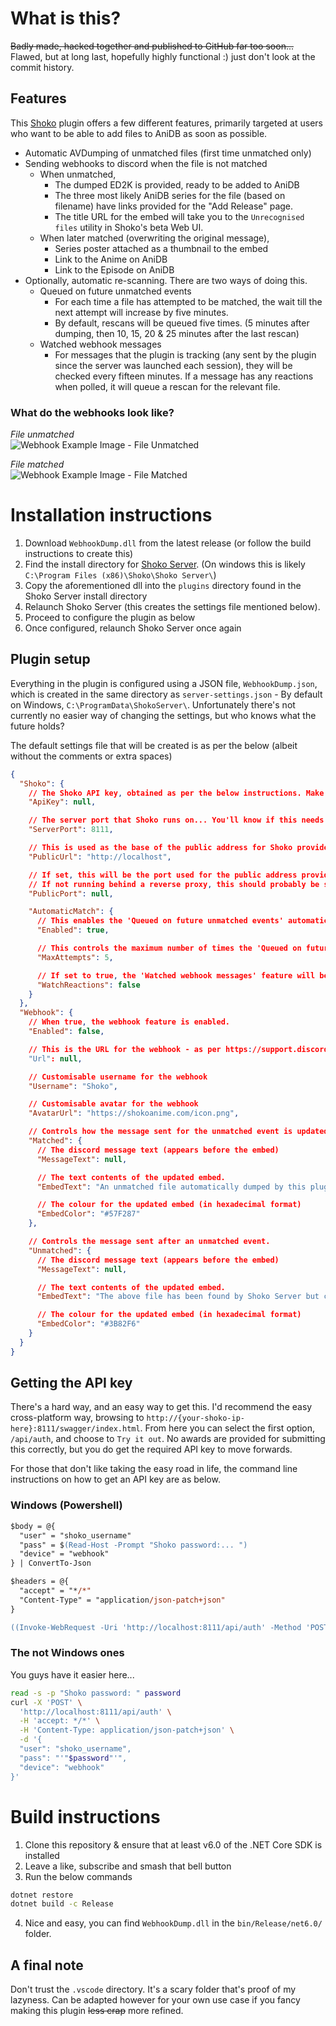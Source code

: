 # What is this?

~~Badly made, hacked together and published to GitHub far too soon...~~  
Flawed, but at long last, hopefully highly functional :) just don't look at the commit history.

## Features

This [Shoko](https://shokoanime.com/) plugin offers a few different features, primarily targeted at users who want to be
able to add files to AniDB as soon as possible.

- Automatic AVDumping of unmatched files (first time unmatched only)
- Sending webhooks to discord when the file is not matched
  - When unmatched,
    - The dumped ED2K is provided, ready to be added to AniDB
    - The three most likely AniDB series for the file (based on filename) have links provided for the "Add Release" page.
    - The title URL for the embed will take you to the `Unrecognised files` utility in Shoko's beta Web UI.
  - When later matched (overwriting the original message),
    - Series poster attached as a thumbnail to the embed
    - Link to the Anime on AniDB
    - Link to the Episode on AniDB
- Optionally, automatic re-scanning. There are two ways of doing this.
  - Queued on future unmatched events
    - For each time a file has attempted to be matched, the wait till the next attempt will increase by five minutes.
    - By default, rescans will be queued five times. (5 minutes after dumping, then 10, 15, 20 & 25 minutes after the
      last rescan)
  - Watched webhook messages
    - For messages that the plugin is tracking (any sent by the plugin since the server was launched each session), they
      will be checked every fifteen minutes. If a message has any reactions when polled, it will queue a rescan for the
      relevant file.

### What do the webhooks look like?

_File unmatched_  
![Webhook Example Image - File Unmatched](https://i.imgur.com/sAMNiHK.png)

_File matched_  
![Webhook Example Image - File Matched](https://i.imgur.com/8okNUrL.png)

# Installation instructions

1. Download `WebhookDump.dll` from the latest release (or follow the build instructions to create this)
2. Find the install directory for [Shoko Server](https://github.com/ShokoAnime/ShokoServer/). (On windows this is likely
   `C:\Program Files (x86)\Shoko\Shoko Server\`)
3. Copy the aforementioned dll into the `plugins` directory found in the Shoko Server install directory
4. Relaunch Shoko Server (this creates the settings file mentioned below).
5. Proceed to configure the plugin as below
6. Once configured, relaunch Shoko Server once again

## Plugin setup

Everything in the plugin is configured using a JSON file, `WebhookDump.json`, which is created in the same directory as
`server-settings.json` - By default on Windows, `C:\ProgramData\ShokoServer\`. Unfortunately there's not currently no
easier way of changing the settings, but who knows what the future holds?

The default settings file that will be created is as per the below (albeit without the comments or extra spaces)

```json
{
  "Shoko": {
    // The Shoko API key, obtained as per the below instructions. Make sure the value is surrounded by quotation marks!
    "ApiKey": null,

    // The server port that Shoko runs on... You'll know if this needs changing.
    "ServerPort": 8111,

    // This is used as the base of the public address for Shoko provided to webhooks
    "PublicUrl": "http://localhost",

    // If set, this will be the port used for the public address provided to webhooks.
    // If not running behind a reverse proxy, this should probably be set to 8111, like the ServerPort.
    "PublicPort": null,

    "AutomaticMatch": {
      // This enables the 'Queued on future unmatched events' automatic rescan feature.
      "Enabled": true,

      // This controls the maximum number of times the 'Queued on future unmatched events' rescan feature will be attempted.
      "MaxAttempts": 5,

      // If set to true, the 'Watched webhook messages' feature will be enabled
      "WatchReactions": false
    }
  },
  "Webhook": {
    // When true, the webhook feature is enabled.
    "Enabled": false,

    // This is the URL for the webhook - as per https://support.discord.com/hc/en-us/articles/228383668-Intro-to-Webhooks
    "Url": null,

    // Customisable username for the webhook
    "Username": "Shoko",

    // Customisable avatar for the webhook
    "AvatarUrl": "https://shokoanime.com/icon.png",

    // Controls how the message sent for the unmatched event is updated after being matched.
    "Matched": {
      // The discord message text (appears before the embed)
      "MessageText": null,

      // The text contents of the updated embed.
      "EmbedText": "An unmatched file automatically dumped by this plugin has now been matched.",

      // The colour for the updated embed (in hexadecimal format)
      "EmbedColor": "#57F287"
    },

    // Controls the message sent after an unmatched event.
    "Unmatched": {
      // The discord message text (appears before the embed)
      "MessageText": null,

      // The text contents of the updated embed.
      "EmbedText": "The above file has been found by Shoko Server but could not be matched against AniDB. The file has now been dumped with AVDump, result as below.",

      // The colour for the updated embed (in hexadecimal format)
      "EmbedColor": "#3B82F6"
    }
  }
}
```

## Getting the API key

There's a hard way, and an easy way to get this. I'd recommend the easy cross-platform way, browsing to
`http://{your-shoko-ip-here}:8111/swagger/index.html`. From here you can select the first option, `/api/auth`, and
choose to `Try it out`. No awards are provided for submitting this correctly, but you do get the required API key to
move forwards.

For those that don't like taking the easy road in life, the command line instructions on how to get an API key are as
below.

### Windows (Powershell)

```ps
$body = @{
  "user" = "shoko_username"
  "pass" = $(Read-Host -Prompt "Shoko password:... ")
  "device" = "webhook"
} | ConvertTo-Json

$headers = @{
  "accept" = "*/*"
  "Content-Type" = "application/json-patch+json"
}

((Invoke-WebRequest -Uri 'http://localhost:8111/api/auth' -Method 'POST' -Headers $headers -Body $body).Content | ConvertFrom-Json).apikey
```

### The not Windows ones

You guys have it easier here...

```bash
read -s -p "Shoko password: " password
curl -X 'POST' \
  'http://localhost:8111/api/auth' \
  -H 'accept: */*' \
  -H 'Content-Type: application/json-patch+json' \
  -d '{
  "user": "shoko_username",
  "pass": "'"$password"'",
  "device": "webhook"
}'
```

# Build instructions

1. Clone this repository & ensure that at least v6.0 of the .NET Core SDK is installed
2. Leave a like, subscribe and smash that bell button
3. Run the below commands

```sh
dotnet restore
dotnet build -c Release
```

4. Nice and easy, you can find `WebhookDump.dll` in the `bin/Release/net6.0/` folder.

## A final note

Don't trust the `.vscode` directory. It's a scary folder that's proof of my lazyness. Can be adapted however for your
own use case if you fancy making this plugin ~~less crap~~ more refined.
